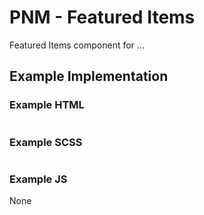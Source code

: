 # PNM - Featured Items

Featured Items component for ...

## Example Implementation

### Example HTML
```html
```

### Example SCSS
```scss
```

### Example JS
None
